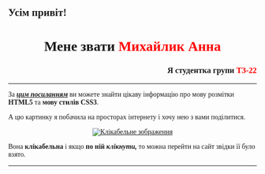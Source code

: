 <!DOCTYPE html>
<html lang="en">

<head>
    <meta charset="UTF-8" />
    <meta name="viewport" content="width=device-width, initial-scale=1.0" />
    <link rel="stylesheet" href="style.css" />
    <style>
        body {
            font-family: 'Times New Roman', Times, serif;
        }
    </style>
</head>

<body>
    <h2>
        Усім привіт!
    </h2>
    <div style="text-align: center;">
        <h1>Мене звати <font color="red">Михайлик Анна</font></h1>
        <h3 style="text-align: right;"> Я студентка групи <font color="red">ТЗ-22</font></h3>
        <hr> <!-- Горизонтальна лінія -->
        <p style="text-align: left;"> За <a href="https://html-css.co.ua/"> <em><strong>цим посиланням</strong></em></a> ви можете знайти цікаву інформацію про мову розмітки <strong>HTML5</strong> та <strong>мову стилів CSS3</strong>.</p>
        <p style="text-align: left;"> А цю картинку я побачила на просторах інтернету і хочу нею з вами поділитися.</p>
        <a href="https://www.wpbasics.org/html-and-css-tutorials-for-beginners/"><img src="https://www.wpbasics.org/wp-content/uploads/2017/10/Featured-Image-e1508978000326.png" alt="Клікабельне зображення"></a>
        <p style="text-align: left;"> Вона <strong>клікабельна</strong> і якщо <strong>по ній <em>клікнути,</em></strong> то можна перейти на сайт звідки її було взято.</p>
        <hr> <!-- Горизонтальна лінія -->
    </div>
</body>

</html>
